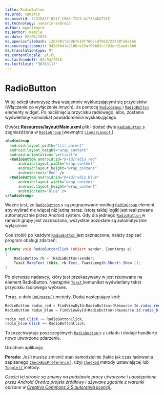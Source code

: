 ```yaml
---
title: RadioButton
ms.prod: xamarin
ms.assetid: 3C32EA3F-D917-C988-72C5-A17354DA791E
ms.technology: xamarin-android
author: mgmclemore
ms.author: mamcle
ms.date: 02/06/2018
ms.openlocfilehash: 1267491f2d9b7519f76651df059722420fa8e1eb
ms.sourcegitcommit: 945df041e2180cb20af08b83cc703ecd1aedc6b0
ms.translationtype: MT
ms.contentlocale: pl-PL
ms.lasthandoff: 04/04/2018
ms.locfileid: "30763117"
---
```

# <a name="radiobutton"></a>RadioButton

W tej sekcji utworzysz dwa wzajemnie wykluczającymi się przycisków (Włączenie co wyłączenie innych), za pomocą [ `RadioGroup` ](https://developer.xamarin.com/api/type/Android.Widget.RadioGroup/) i [ `RadioButton` ](https://developer.xamarin.com/api/type/Android.Widget.RadioButton/) elementy widget. Po naciśnięciu przycisku radiowego, albo, zostanie wyświetlony komunikat powiadomienia wyskakującego.


Otwórz **Resources/layout/Main.axml** plik i dodać dwie [ `RadioButton` ](https://developer.xamarin.com/api/type/Android.Widget.RadioButton/)s zagnieżdżona w [ `RadioGroup` ](https://developer.xamarin.com/api/type/Android.Widget.RadioGroup/) (wewnątrz [ `LinearLayout` ](https://developer.xamarin.com/api/type/Android.Widget.LinearLayout/)):

```xml
<RadioGroup
  android:layout_width="fill_parent"
  android:layout_height="wrap_content"
  android:orientation="vertical">
  <RadioButton android:id="@+id/radio_red"
      android:layout_width="wrap_content"
      android:layout_height="wrap_content"
      android:text="Red" />
  <RadioButton android:id="@+id/radio_blue"
      android:layout_width="wrap_content"
      android:layout_height="wrap_content"
      android:text="Blue" />
</RadioGroup>
```

Ważne jest, że [ `RadioButton` ](https://developer.xamarin.com/api/type/Android.Widget.RadioButton/)s są pogrupowane według [ `RadioGroup` ](https://developer.xamarin.com/api/type/Android.Widget.RadioGroup/) element, aby wybrać nie więcej niż jedną naraz. Istotą takiej logiki jest realizowane automatycznie przez Android system. Gdy dla jednego [ `RadioButton` ](https://developer.xamarin.com/api/type/Android.Widget.RadioButton/) w ramach grupy jest zaznaczona, wszystkie pozostałe są automatycznie wyłączone.

Coś zrobić po każdym [ `RadioButton` ](https://developer.xamarin.com/api/type/Android.Widget.RadioButton/) jest zaznaczone, należy zapisać program obsługi zdarzeń:

```csharp
private void RadioButtonClick (object sender, EventArgs e)
{
    RadioButton rb = (RadioButton)sender;
    Toast.MakeText (this, rb.Text, ToastLength.Short).Show ();
}
```

Po pierwsze nadawcy, który jest przekazywany w jest rzutowane na element RadioButton.
Następnie [ `Toast` ](https://developer.xamarin.com/api/type/Android.Widget.Toast/) komunikat wyświetlany tekst przycisku radiowego wybrane.

Teraz, u dołu [ `OnCreate()` ](https://developer.xamarin.com/api/member/Android.App.Activity.OnCreate/p/Android.OS.Bundle/Android.OS.PersistableBundle) metody, Dodaj następujący kod:

```csharp
RadioButton radio_red = FindViewById<RadioButton>(Resource.Id.radio_red);
RadioButton radio_blue = FindViewById<RadioButton>(Resource.Id.radio_blue);

radio_red.Click += RadioButtonClick;
radio_blue.Click += RadioButtonClick;
```

To przechwytuje poszczególnych [ `RadioButton` ](https://developer.xamarin.com/api/type/Android.Widget.RadioButton/)s z układu i dodaje handlerto nowo utworzone zdarzenie.

Uruchom aplikację.

**Porada:** Jeśli musisz zmienić stan samodzielnie (takie jak czas ładowania zapisanego [ `CheckBoxPreference` ](https://developer.xamarin.com/api/type/Android.Preferences.CheckBoxPreference/)), użyj [ `Checked` ](https://developer.xamarin.com/api/property/Android.Widget.CompoundButton.Checked/) metody ustawiającej lub [ `Toggle()` ](https://developer.xamarin.com/api/member/Android.Widget.CompoundButton.Toggle/) metody.

*Części tej stronie są zmiany na podstawie pracy utworzone i udostępnione przez Android Otwórz projekt źródłowy i używane zgodnie z warunki opisane w*
[*Creative Commons 2.5 autorstwa licencji* ](http://creativecommons.org/licenses/by/2.5/). 
